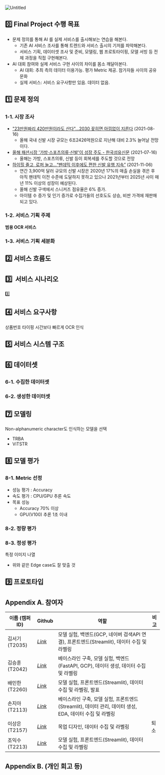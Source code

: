 ![Untitled](https://user-images.githubusercontent.com/87659486/146333603-416733ea-2936-4eea-a1f8-bcafdf3ad5f1.png)

## 0️⃣ Final Project 수행 목표

- 문제 정의를 통해 AI 를 실제 서비스를 출시해보는 연습을 해본다.
    - 기존 AI 서비스 조사를 통해 트렌드와 서비스 출시의 기저를 파악해본다.
    - 서비스 기획, 데이터셋 조사 및 준비, 모델링, 웹 프로토타이핑, 모델 서빙 등 전체 과정을 직접 구현해본다.
- AI 대회 참여와 실제 서비스 구현 사이의 차이를 몸소 깨달아본다.
    - AI 대회: 추최 측의 데이터 이용가능. 평가 Metric 제공. 참가자들 사이의 공유 문화
    - 실제 서비스: 서비스 요구사항만 있음. 데이터 없음. 

## 1️⃣ 문제 정의

### 1-1. 시장 조사

- ["23만원짜리 420만원이라도 산다"…2030 꽂히면 아낌없이 지른다](https://www.mk.co.kr/news/business/view/2021/08/792098/) (2021-08-16)
    - 올해 국내 신발 시장 규모는 6조2426억원으로 지난해 대비 2.3% 늘어날 전망이다.
- [올해 패션시장 '가방·스포츠의류·신발'이 성장 주도 - 한국섬유신문](http://www.ktnews.com/news/articleView.html?idxno=120187) (2021-07-16)
    - 올해는 가방, 스포츠의류, 신발 등이 회복세를 주도할 것으로 전망
- [하이힐 줄고, 로퍼 늘고…“팬데믹 이후에도 편한 신발 유행 지속”](http://m.apparelnews.co.kr/news/news_view/?idx=193593) (2021-11-06)
    - 연간 3,900억 달러 규모의 신발 시장은 2020년 17%의 매출 손실을 겪은 후 아직 팬데믹 이전 수준에 도달하지 못하고 있으나 2021년부터 2025년 사이 매년 11% 이상의 성장이 예상된다.
    - 올해 신발 구색에서 스니커즈 점유율은 6% 증가.
    - 아이템 수 증가 및 인기 증가로 수집가들의 선호도도 상승, 비싼 가격에 재판매되고 있다.

### 1-2. 서비스 기획 주제

**범용 OCR 서비스**

### 1-3. 서비스 기획 세분화

## 2️⃣ 서비스 흐름도



## 3️⃣  서비스 시나리오

3️⃣

## 4️⃣ 서비스 요구사항

상품번호 타이핑 시간보다 빠르게 OCR 인식

## 5️⃣ 서비스 시스템 구조

## 6️⃣ 데이터셋

### 6-1. 수집한 데이터셋



### 6-2. 생성한 데이터셋



## 7️⃣ 모델링

Non-alphanumeric character도 인식하는 모델을 선택
- TRBA 
- ViTSTR

## 8️⃣ 모델 평가

### 8-1. Metric 선정

- 성능 평가 : Accuracy 
- 속도 평가 : CPU/GPU 추론 속도
- 목표 성능 
    - Accuracy 70% 이상
    - GPU(V100) 추론 1초 이내  

### 8-2. 정량 평가

### 8-3. 정성 평가

특정 이미지 나열

- 위와 같은 Edge case도 잘 맞출 것

## 9️⃣ 프로토타입



## Appendix A. 참여자

| 이름 (캠퍼ID) | Github | 역할 | 비고 |
| --- | --- | --- | --- |
| 김서기 (T2035) | [*Link*](https://github.com/seogi98) | 모델 실험, 백엔드(GCP, 네이버 검색API 연결), 프론트엔드(Streamlit), 데이터 수집 및 라벨링 |  |
| 김승훈 (T2042) | [*Link*](https://github.com/lead-me-read-me) | 베이스라인 구축, 모델 실험, 백엔드(FastAPI, GCP), 데이터 생성, 데이터 수집 및 라벨링 |  |
| 배민한 (T2260) | [*Link*](https://github.com/Minhan-Bae) | 모델 실험, 프론트엔드(Streamlit), 데이터 수집 및 라벨링, 발표 |  |
| 손지아 (T2113) | [*Link*](https://github.com/oikosohn) | 베이스라인 구축, 모델 실험, 프론트엔드(Streamlit), 데이터 관리, 데이터 생성, EDA, 데이터 수집 및 라벨링 |  |
| 이상은 (T2157) | [*Link*](https://github.com/lisy0123) | 목업 디자인, 데이터 수집 및 라벨링 | 퇴소 |
| 조익수 (T2213) | [*Link*](https://github.com/projectcybersyn2) | 모델 실험, 프론트엔드(Streamlit), 데이터 수집 및 라벨링 |  |

## Appendix B. (개인 회고 등)
